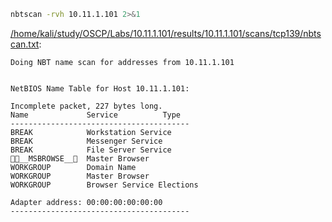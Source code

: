 ```bash
nbtscan -rvh 10.11.1.101 2>&1
```

[/home/kali/study/OSCP/Labs/10.11.1.101/results/10.11.1.101/scans/tcp139/nbtscan.txt](file:///home/kali/study/OSCP/Labs/10.11.1.101/results/10.11.1.101/scans/tcp139/nbtscan.txt):

```
Doing NBT name scan for addresses from 10.11.1.101


NetBIOS Name Table for Host 10.11.1.101:

Incomplete packet, 227 bytes long.
Name             Service          Type
----------------------------------------
BREAK            Workstation Service
BREAK            Messenger Service
BREAK            File Server Service
__MSBROWSE__  Master Browser
WORKGROUP        Domain Name
WORKGROUP        Master Browser
WORKGROUP        Browser Service Elections

Adapter address: 00:00:00:00:00:00
----------------------------------------


```
